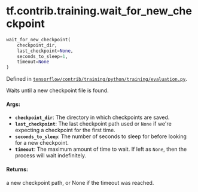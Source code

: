 <div itemscope itemtype="http://developers.google.com/ReferenceObject">
<meta itemprop="name" content="tf.contrib.training.wait_for_new_checkpoint" />
</div>

# tf.contrib.training.wait_for_new_checkpoint

``` python
wait_for_new_checkpoint(
    checkpoint_dir,
    last_checkpoint=None,
    seconds_to_sleep=1,
    timeout=None
)
```



Defined in [`tensorflow/contrib/training/python/training/evaluation.py`](https://www.tensorflow.org/code/tensorflow/contrib/training/python/training/evaluation.py).

Waits until a new checkpoint file is found.

#### Args:

* <b>`checkpoint_dir`</b>: The directory in which checkpoints are saved.
* <b>`last_checkpoint`</b>: The last checkpoint path used or `None` if we're expecting
    a checkpoint for the first time.
* <b>`seconds_to_sleep`</b>: The number of seconds to sleep for before looking for a
    new checkpoint.
* <b>`timeout`</b>: The maximum amount of time to wait. If left as `None`, then the
    process will wait indefinitely.


#### Returns:

  a new checkpoint path, or None if the timeout was reached.